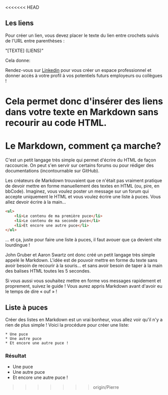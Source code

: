 <<<<<<< HEAD
## Les liens

Pour créer un lien, vous devez placer le texte du lien entre crochets suivis de l'URL entre parenthèses :

"[TEXTE] (LIENS)"

Cela donne:

Rendez-vous sur  [Linkedin](https://www.linkedin.com/) pour vous créer un espace professionnel et donner accès à votre profil à vos potentiels futurs employeurs ou collègues !

Cela permet donc d'insérer des liens dans votre texte en Markdown sans recourir au code HTML.
=======
# Le Markdown, comment ça marche?

C'est un petit langage très simple qui permet d'écrire du HTML de façon raccourcie. On peut s'en servir sur certains forums ou pour rédiger des documentations (incontournable sur GitHub).

Les créateurs de Markdown trouvaient que ce n'était pas vraiment pratique de devoir mettre en forme manuellement des textes en HTML (ou, pire, en bbCode). Imaginez, vous voulez poster un message sur un forum qui accepte uniquement le HTML et vous voulez écrire une liste à puces. Vous allez devoir écrire à la main…

```html
<ul>
	<li>Le contenu de ma première puce</li>
	<li>Le contenu de ma seconde puce</li>
	<li>Et encore une autre puce</li>
</ul>

```

… et ça, juste pour faire une liste à puces, il faut avouer que ça devient vite lourdingue !

John Gruber et Aaron Swartz ont donc créé un petit langage très simple appelé le Markdown. L'idée est de pouvoir mettre en forme du texte sans avoir besoin de recourir à la souris… et sans avoir besoin de taper à la main des balises HTML toutes les 5 secondes.

Si vous aussi vous souhaitez mettre en forme vos messages rapidement et proprement, suivez le guide ! Vous aurez appris Markdown avant d'avoir eu le temps de dire « ouf » !


## Liste à puces

Créer des listes en Markdown est un vrai bonheur, vous allez voir qu'il n'y a rien de plus simple ! Voici la procédure pour créer une liste:

```
* Une puce
* Une autre puce
* Et encore une autre puce !

```
### Résultat

* Une puce
* Une autre puce
* Et encore une autre puce !

>>>>>>> origin/Pierre
